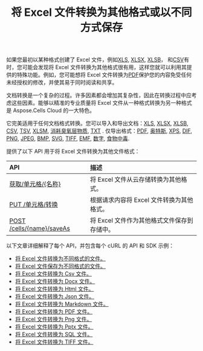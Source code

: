 ﻿---
title: 将 Excel 文件转换为其他格式或以不同方式保存
second_title: Aspose.Cells Cloud Documen
linktitle: 转换并保存 A
type: docs
url: /zh/conversion-and-save-as/
aliases: [/convert-excel/,/convert/]
keywords: File conversion, Format conversion, PDF export, Save file, Save Excel file
description: Aspose.Cells Cloud REST API 支持将 Excel 文件转换为各种格式的文件。SDK 支持多种开发语言，包括 Android、C#、Go、Java、NodeJS、Perl、PHP、Python、Ruby 和 Swift。
weight: 30
kwords: 文件转换、格式转换、PDF 导出、保存文件、保存 Excel 文件、Office 云、REST API、电子表格、PDF、CSV、Json、Markdown、将 Excel 转换为各种格式
---
如果您最初以某种格式创建了 Excel 文件，例如[XLS](https://docs.fileformat.com/spreadsheet/xls/), [XLSX](https://docs.fileformat.com/spreadsheet/xlsx/), [XLSB](https://docs.fileformat.com/spreadsheet/xlsb/)， 和[CSV](https://docs.fileformat.com/spreadsheet/csv/)有时，您可能会发现将 Excel 文件转换为其他格式很有用，这样您就可以利用其提供的特殊功能。例如，您可能想将 Excel 文件转换为[PDF](https://docs.fileformat.com/pdf/)保护您的内容免受任何未经授权的修改，并使其易于同时阅读和共享。

文档转换是一个复杂的过程。许多因素都会增加其复杂性，因此在转换过程中应考虑这些因素。能够以精准的专业质量将 Excel 文件从一种格式转换为另一种格式是 Aspose.Cells Cloud 的一大特色。

它完美适用于任何文档格式转换。您可以导入和导出文档：[XLS](https://docs.fileformat.com/spreadsheet/xls/), [XLSX](https://docs.fileformat.com/spreadsheet/xlsx/), [XLSB](https://docs.fileformat.com/spreadsheet/xlsb/), [CSV](https://docs.fileformat.com/spreadsheet/csv/), [TSV](https://docs.fileformat.com/spreadsheet/tsv/), [XLSM](https://docs.fileformat.com/spreadsheet/xlsm/), [消耗臭氧层物质](https://docs.fileformat.com/spreadsheet/ods/), [TXT](https://docs.fileformat.com/word-processing/txt/) . 仅导出格式：[PDF](https://docs.fileformat.com/pdf/), [奥特斯](https://docs.fileformat.com/spreadsheet/ots/), [XPS](https://docs.fileformat.com/page-description-language/xps/), [DIF](https://docs.fileformat.com/spreadsheet/dif/), [PNG](https://docs.fileformat.com/Image/png/), [JPEG](https://docs.fileformat.com/image/jpeg/), [BMP](https://docs.fileformat.com/image/bmp/), [SVG](https://docs.fileformat.com/page-description-language/svg/), [TIFF](https://docs.fileformat.com/image/tiff/), [EMF](https://docs.fileformat.com/image/emf/), [数字](https://docs.fileformat.com/spreadsheet/numbers/), [食物中毒](https://docs.fileformat.com/spreadsheet/fods/).

提供了以下 API 用于将 Excel 文件转换为其他文件格式：

|API|描述|
|:- |:- |
|[获取/单元格/{名称}](https://apireference.aspose.cloud/cells/#/Workbook/GetWorkBook)|将 Excel 文件从云存储转换为其他格式。|
|[PUT /单元格/转换](https://apireference.aspose.cloud/cells/#/Workbook/PutConvertWorkBook)|根据请求内容将 Excel 文件转换为其他格式。|
|[POST /cells/{name}/saveAs](https://apireference.aspose.cloud/cells/#/SaveAs/PostDocumentSaveAs)|将 Excel 文件作为其他格式文件保存到存储中。|

以下文章详细解释了每个 API，并包含每个 cURL 的 API 和 SDK 示例：

- [将 Excel 文件转换为不同格式的文件。](/cells/zh/convert-an-excel-file-to-different-formats)
- [将 Excel 文件保存为不同格式的文件。](/cells/zh/save-an-excel-file-as-other-formats-files)
- [将 Excel 文件转换为 Csv 文件。](/cells/zh/convert-excel-file-to-csv-file)
- [将 Excel 文件转换为 Docx 文件。](/cells/zh/convert-excel-file-to-docx-file)
- [将 Excel 文件转换为 Html 文件。](/cells/zh/convert-excel-file-to-html-file)
- [将 Excel 文件转换为 Json 文件。](/cells/zh/convert-excel-file-to-json-file)
- [将 Excel 文件转换为 Markdown 文件。](/cells/zh/convert-excel-file-to-markdown-file)
- [将 Excel 文件转换为 PDF 文件。](/cells/zh/convert-excel-file-to-pdf-file)
- [将 Excel 文件转换为 Png 文件。](/cells/zh/convert-excel-file-to-png-file)
- [将 Excel 文件转换为 Pptx 文件。](/cells/zh/convert-excel-file-to-pptx-file)
- [将 Excel 文件转换为 SQL 文件。](/cells/zh/convert-excel-file-to-sql-file)
- [将 Excel 文件转换为 TIFF 文件。](/cells/zh/convert-excel-file-to-tiff-file)
